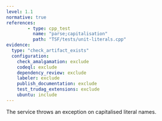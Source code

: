 ```yaml
---
level: 1.1
normative: true
references:
        - type: cpp_test
          name: "parse;capitalisation"
          path: "TSF/tests/unit-literals.cpp"
evidence:
  type: "check_artifact_exists"
  configuration:
    check_amalgamation: exclude
    codeql: exclude
    dependency_review: exclude
    labeler: exclude
    publish_documentation: exclude
    test_trudag_extensions: exclude
    ubuntu: include
---
```


The service throws an exception on capitalised literal names.